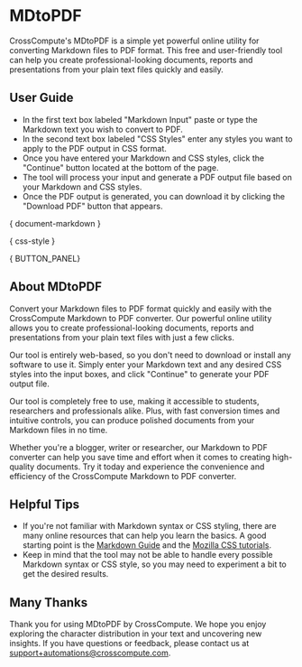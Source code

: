# MDtoPDF

CrossCompute's MDtoPDF is a simple yet powerful online utility for converting Markdown files to PDF format. This free and user-friendly tool can help you create professional-looking documents, reports and presentations from your plain text files quickly and easily.

## User Guide

- In the first text box labeled "Markdown Input" paste or type the Markdown text you wish to convert to PDF.
- In the second text box labeled "CSS Styles" enter any styles you want to apply to the PDF output in CSS format.
- Once you have entered your Markdown and CSS styles, click the "Continue" button located at the bottom of the page.
- The tool will process your input and generate a PDF output file based on your Markdown and CSS styles.
- Once the PDF output is generated, you can download it by clicking the "Download PDF" button that appears.

{ document-markdown }

{ css-style }

{ BUTTON_PANEL}

## About MDtoPDF

Convert your Markdown files to PDF format quickly and easily with the CrossCompute Markdown to PDF converter. Our powerful online utility allows you to create professional-looking documents, reports and presentations from your plain text files with just a few clicks.

Our tool is entirely web-based, so you don't need to download or install any software to use it. Simply enter your Markdown text and any desired CSS styles into the input boxes, and click "Continue" to generate your PDF output file.

Our tool is completely free to use, making it accessible to students, researchers and professionals alike. Plus, with fast conversion times and intuitive controls, you can produce polished documents from your Markdown files in no time.

Whether you're a blogger, writer or researcher, our Markdown to PDF converter can help you save time and effort when it comes to creating high-quality documents. Try it today and experience the convenience and efficiency of the CrossCompute Markdown to PDF converter.

## Helpful Tips

- If you're not familiar with Markdown syntax or CSS styling, there are many online resources that can help you learn the basics. A good starting point is the [Markdown Guide](https://www.markdownguide.org) and the [Mozilla CSS tutorials](https://developer.mozilla.org/en-US/docs/Web/CSS).
- Keep in mind that the tool may not be able to handle every possible Markdown syntax or CSS style, so you may need to experiment a bit to get the desired results.

## Many Thanks

Thank you for using MDtoPDF by CrossCompute. We hope you enjoy exploring the character distribution in your text and uncovering new insights. If you have questions or feedback, please contact us at [support+automations@crosscompute.com](mailto:support+automations@crosscompute.com).